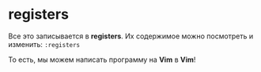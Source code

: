 # registers

Все это записывается в **registers**. Их содержимое можно
посмотреть и изменить: `:registers`

То есть, мы можем написать программу на **Vim** в **Vim**!
